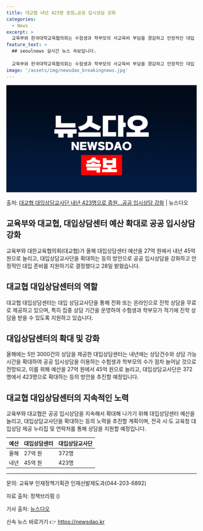 ```yaml
---
title: 대교협 내년 423명 증원…공공 입시상담 강화
categories:
  - News
excerpt: >
  교육부와 한국대학교육협의회는 수험생과 학부모의 사교육비 부담을 경감하고 안정적인 대입 준비를 지원하기 위해 …
feature_text: >
  ## seoulnews 실시간 뉴스 속보입니다.

  교육부와 한국대학교육협의회는 수험생과 학부모의 사교육비 부담을 경감하고 안정적인 대입 준비를 지원하기 위해 …
image: '/assets/img/newsdao_breakingnews.jpg'
---
```


![뉴스다오 속보](/assets/img/newsdao_breakingnews.jpg)

<p>출처: <a href="https://newsdao.kr/2890" rel="dofollow">대교협 대입상담교사단 내년 423명으로 증원…공공 입시상담 강화</a> | 뉴스다오</p>

<h2>교육부와 대교협, 대입상담센터 예산 확대로 공공 입시상담 강화</h2>
<p data-ke-size="size16">교육부와 대한교육협의회(대교협)가 올해 대입상담센터 예산을 27억 원에서 내년 45억 원으로 늘리고, 대입상담교사단을 확대하는 등의 방안으로 공공 입시상담을 강화하고 안정적인 대입 준비를 지원하기로 결정했다고 28일 밝혔습니다.</p>

<h2 data-ke-size="size23">대교협 대입상담센터의 역할</h2>
<p data-ke-size="size16">대교협 대입상담센터는 대입 상담교사단을 통해 전화 또는 온라인으로 진학 상담을 무료로 제공하고 있으며, 특히 집중 상담 기간을 운영하여 수험생과 학부모가 적기에 진학 상담을 받을 수 있도록 지원하고 있습니다.</p>

<h2 data-ke-size="size23">대입상담센터의 확대 및 강화</h2>
<p data-ke-size="size16">올해에는 5만 3000건의 상담을 제공한 대입상담센터는 내년에는 상담건수와 상담 가능시간을 확대하여 공공 입시상담을 이용하는 수험생과 학부모의 수가 점차 늘어날 것으로 전망되고, 이를 위해 예산을 27억 원에서 45억 원으로 늘리고, 대입상담교사단은 372명에서 423명으로 확대하는 등의 방안을 추진할 예정입니다.</p>

<h2 data-ke-size="size23">대교협 대입상담센터의 지속적인 노력</h2>
<p data-ke-size="size16">교육부와 대교협은 공공 입시상담을 지속해서 확대해 나가기 위해 대입상담센터 예산을 늘리고, 대입상담교사단을 확대하는 등의 노력을 추진할 계획이며, 전국 시·도 교육청 대입상담 제공 누리집 및 연락처를 통해 상담을 지원할 예정입니다.</p>

<table>
	<thead>
		<tr>
			<th>예산</th>
			<th>대입상담센터</th>
			<th>대입상담교사단</th>
		</tr>
	</thead>
	<tbody>
		<tr>
			<td>올해</td>
			<td>27억 원</td>
			<td>372명</td>
		</tr>
		<tr>
			<td>내년</td>
			<td>45억 원</td>
			<td>423명</td>
		</tr>
	</tbody>
</table>

<hr>
<p data-ke-size="size16">문의: 교육부 인재정책기획관 인재선발제도과(044-203-6892)</p>
<p data-ke-size="size16">자료 출처: 정책브리핑 ()</p>
<p data-ke-size="size16">기사 출처: <a href="https://newsdao.kr/2890">뉴스다오</a></p> 

신속 뉴스 바로가기 👉 <a href="https://newsdao.kr" rel="dofollow">https://newsdao.kr</a>


